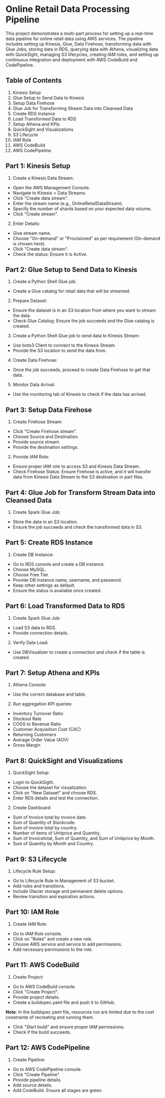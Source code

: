 # Online Retail Data Processing Pipeline
This project demonstrates a multi-part process for setting up a real-time data pipeline for online retail data using AWS services. The pipeline includes setting up Kinesis, Glue, Data Firehose, transforming data with Glue Jobs, storing data in RDS, querying data with Athena, visualizing data with QuickSight, managing S3 lifecycles, creating IAM roles, and setting up continuous integration and deployment with AWS CodeBuild and CodePipeline.

## Table of Contents
1. Kinesis Setup
2. Glue Setup to Send Data to Kinesis
3. Setup Data Firehose
4. Glue Job for Transforming Stream Data into Cleansed Data
5. Create RDS Instance
6. Load Transformed Data to RDS
7. Setup Athena and KPIs
8. QuickSight and Visualizations
9. S3 Lifecycle
10. IAM Role
11. AWS CodeBuild
12. AWS CodePipeline

## Part 1: Kinesis Setup
1. Create a Kinesis Data Stream:
- Open the AWS Management Console.
- Navigate to Kinesis > Data Streams.
- Click "Create data stream".
- Enter the stream name (e.g., OnlineRetailDataStream).
- Specify the number of shards based on your expected data volume.
- Click "Create stream".

2. Enter Details:
- Give stream name.
- Choose "On-demand" or "Provisioned" as per requirement (On-demand is chosen here).
- Click "Create data stream".
- Check the status: Ensure it is Active.

## Part 2: Glue Setup to Send Data to Kinesis
1. Create a Python Shell Glue job:
- Create a Glue catalog for retail data that will be streamed.

2. Prepare Dataset:
- Ensure the dataset is in an S3 location from where you want to stream the data.
- Check Glue Catalog: Ensure the job succeeds and the Glue catalog is created.

3. Create a Python Shell Glue job to send data to Kinesis Stream:
- Use boto3 Client to connect to the Kinesis Stream.
- Provide the S3 location to send the data from.

4. Create Data Firehose:
- Once the job succeeds, proceed to create Data Firehose to get that data.

5. Monitor Data Arrival:
- Use the monitoring tab of Kinesis to check if the data has arrived.

## Part 3: Setup Data Firehose
1. Create Firehose Stream:
- Click "Create Firehose stream".
- Choose Source and Destination.
- Provide source stream.
- Provide the destination settings.

2. Provide IAM Role:
- Ensure proper IAM role to access S3 and Kinesis Data Stream.
- Check Firehose Status: Ensure Firehose is active, and it will transfer data from Kinesis Data Stream to the S3 destination in part files.

## Part 4: Glue Job for Transform Stream Data into Cleansed Data
1. Create Spark Glue Job:
- Store the data in an S3 location.
- Ensure the job succeeds and check the transformed data in S3.

## Part 5: Create RDS Instance
1. Create DB Instance:
- Go to RDS console and create a DB instance.
- Choose MySQL.
- Choose Free Tier.
- Provide DB instance name, username, and password.
- Keep other settings as default.
- Ensure the status is available once created.

## Part 6: Load Transformed Data to RDS
1. Create Spark Glue Job:
- Load S3 data to RDS.
- Provide connection details.

2. Verify Data Load:
- Use DBVisualizer to create a connection and check if the table is created.

## Part 7: Setup Athena and KPIs
1. Athena Console:
- Use the correct database and table.

2. Run aggregation KPI queries:
- Inventory Turnover Ratio
- Stockout Rate
- COGS to Revenue Ratio
- Customer Acquisition Cost (CAC)
- Returning Customers
- Average Order Value (AOV)
- Gross Margin

## Part 8: QuickSight and Visualizations
1. QuickSight Setup:
- Login to QuickSight.
- Choose the dataset for visualization.
- Click on "New Dataset" and choose RDS.
- Enter RDS details and test the connection.

2. Create Dashboard:
- Sum of Invoice total by invoice date.
- Sum of Quantity of Stockcode.
- Sum of invoice total by country.
- Number of items of Unitprice and Quantity.
- Sum of Invoicetotal, Sum of Quantity, and Sum of Unitprice by Month.
- Sum of Quantity by Month and Country.

## Part 9: S3 Lifecycle
1. Lifecycle Rule Setup:
- Go to Lifecycle Rule in Management of S3 bucket.
- Add rules and transitions.
- Include Glacier storage and permanent delete options.
- Review transition and expiration actions.

## Part 10: IAM Role
1. Create IAM Role:
- Go to IAM Role console.
- Click on "Roles" and create a new role.
- Choose AWS service and service to add permissions.
- Add necessary permissions to the role.

## Part 11: AWS CodeBuild
1. Create Project:
- Go to AWS CodeBuild console.
- Click "Create Project".
- Provide project details.
- Create a buildspec.yaml file and push it to GitHub.

**Note**: In the buildspec.yaml file, resources run are limited due to the cost constraints of recreating and running them.

- Click "Start build" and ensure proper IAM permissions.
- Check if the build succeeds.

## Part 12: AWS CodePipeline
1. Create Pipeline:
- Go to AWS CodePipeline console.
- Click "Create Pipeline".
- Provide pipeline details.
- Add source details.
- Add CodeBuild.
Ensure all stages are green.
